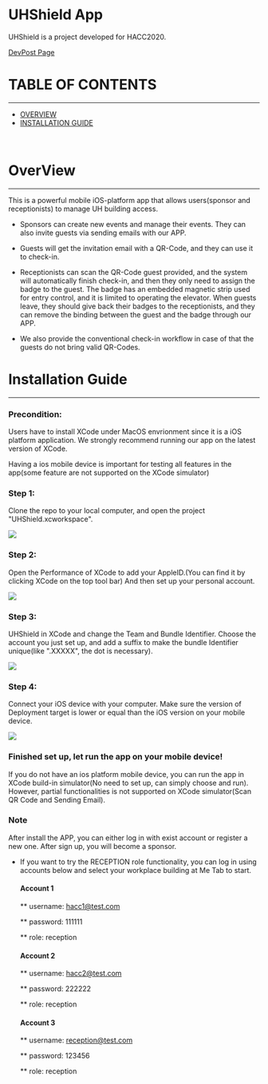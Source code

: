 # UHShield App

UHShield is a project developed for HACC2020.

[DevPost Page](https://devpost.com/software/uhshield)


# TABLE OF CONTENTS
***
* [OVERVIEW](#overview)
* [INSTALLATION GUIDE](#installation-guide)

<br/>

# OverView
***
This is a powerful mobile iOS-platform app that allows users(sponsor and receptionists) to manage UH building access. 

* Sponsors can create new events and manage their events. They can also invite guests via sending emails with our APP.

* Guests will get the invitation email with a QR-Code, and they can use it to check-in.

* Receptionists can scan the QR-Code guest provided, and the system will automatically finish check-in, and then they only need to assign the badge to the guest. The badge has an embedded magnetic strip used for entry control, and it is limited to operating the elevator. When guests leave, they should give back their badges to the receptionists, and they can remove the binding between the guest and the badge through our APP.

* We also provide the conventional check-in workflow in case of that the guests do not bring valid QR-Codes.

# Installation Guide
***
### Precondition: 
Users have to install XCode under MacOS envrionment since it is a iOS platform application. We strongly recommend running our app on the latest version of XCode. 

Having a ios mobile device is important for testing all features in the app(some feature are not supported on the XCode simulator)
### Step 1:
Clone the repo to your local computer, and open the project "UHShield.xcworkspace".
<p><img class="ui large image" src="../main/images/Step1.png"/ ></p>

### Step 2:
Open the Performance of XCode to add your AppleID.(You can find it by clicking XCode on the top tool bar)
And then set up your personal account.
<p><img class="ui large image" src="../main/images/Step2.png"/ ></p>

### Step 3:
UHShield in XCode and change the Team and Bundle Identifier. Choose the account you just set up, and add a suffix to make the bundle Identifier unique(like ".XXXXX", the dot is necessary).
<p><img class="ui large image" src="../main/images/Step3.png"/ ></p>

### Step 4: 
Connect your iOS device with your computer. Make sure the version of Deployment target is lower or equal than the iOS version on your mobile device.
<p><img class="ui large image" src="../main/images/Step4.png"/ ></p>

### Finished set up, let run the app on your mobile device!
If you do not have an ios platform mobile device, you can run the app in XCode build-in simulator(No need to set up, can simply choose and run).
However, partial functionalities is not supported on XCode simulator(Scan QR Code and Sending Email).

### Note
After install the APP, you can either log in with exist account or register a new one. After sign up, you will become a sponsor.

* If you want to try the RECEPTION role functionality, you can log in using accounts below and select your workplace building at Me Tab to start.
  
  #### Account 1
  
  ** username: hacc1@test.com
  
  ** password: 111111
  
  ** role: reception
  
  
  #### Account 2
  ** username: hacc2@test.com
  
  ** password: 222222
  
  ** role: reception
  
  #### Account 3

  ** username: reception@test.com  
  
  ** password: 123456
  
  ** role: reception
  

